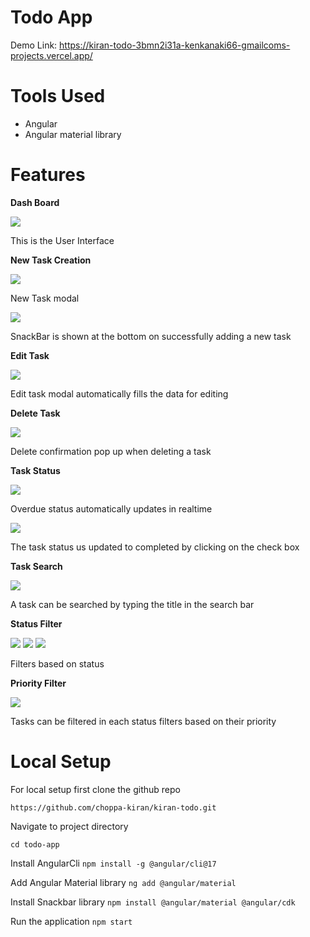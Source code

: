# Todo App

Demo Link: https://kiran-todo-3bmn2i31a-kenkanaki66-gmailcoms-projects.vercel.app/

# Tools Used

- Angular
- Angular material library

# Features

**Dash Board**

![](todo-app/src/assets/demo/dashboard1.png)

This is the User Interface

**New Task Creation**

![](todo-app/src/assets/demo/newTask1.png)

New Task modal

![](todo-app/src/assets/demo/newTaskSnackbar1.png)

SnackBar is shown at the bottom on successfully adding a new task

**Edit Task**

![](todo-app/src/assets/demo/editTask1.png)

Edit task modal automatically fills the data for editing

**Delete Task**

![](todo-app/src/assets/demo/delete1.png)

Delete confirmation pop up when deleting a task

**Task Status**

![](todo-app/src/assets/demo/status1.png)

Overdue status automatically updates in realtime

![](todo-app/src/assets/demo/completed1.png)

The task status us updated to completed by clicking on the check box

**Task Search**

![](todo-app/src/assets/demo/search1.png)

A task can be searched by typing the title in the search bar

**Status Filter**

![](todo-app/src/assets/demo/upcomingFilter1.png)
![](todo-app/src/assets/demo/overdueFilter1.png)
![](todo-app/src/assets/demo/completedFilter1.png)

Filters based on status

**Priority Filter**

![](todo-app/src/assets/demo/priorityFilter1.png)

Tasks can be filtered in each status filters based on their priority

# Local Setup

For local setup first clone the github repo

`https://github.com/choppa-kiran/kiran-todo.git`

Navigate to project directory

`cd todo-app`

Install AngularCli
`npm install -g @angular/cli@17`

Add Angular Material library
`ng add @angular/material`

Install Snackbar library
`npm install @angular/material @angular/cdk`

Run the application
`npm start`
